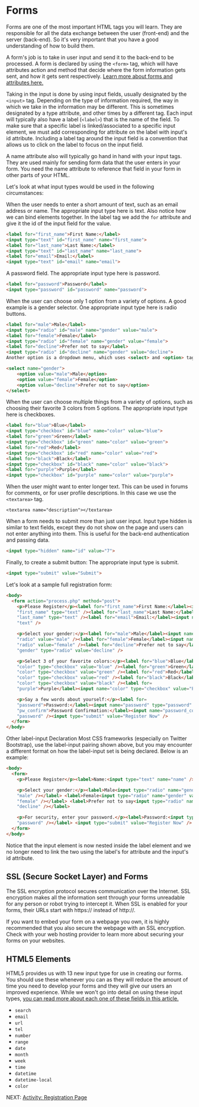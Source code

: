 # Forms

Forms are one of the most important HTML tags you will learn. They are responsible for all the data exchange between the user (front-end) and the server (back-end). So it's very important that you have a good understanding of how to build them.

A form's job is to take in user input and send it to the back-end to be processed. A form is declared by using the `<form>` tag, which will have attributes action and method that decide where the form information gets sent, and how it gets sent respectively. [Learn more about forms and attributes here.](https://www.w3schools.com/htmL/html_forms.asp)

Taking in the input is done by using input fields, usually designated by the `<input>` tag. Depending on the type of information required, the way in which we take in the information may be different. This is sometimes designated by a type attribute, and other times by a different tag. Each input will typically also have a label (`<label>`) that is the name of the field. To make sure that a specific label is linked/associated to a specific input element, we must add corresponding for attribute on the label with input's id attribute. Including a label tag around the input field is a convention that allows us to click on the label to focus on the input field.

A name attribute also will typically go hand in hand with your input tags. They are used mainly for sending form data that the user enters in your form. You need the name attribute to reference that field in your form in other parts of your HTML.

Let's look at what input types would be used in the following circumstances:

When the user needs to enter a short amount of text, such as an email address or name.
The appropriate input type here is text. Also notice how we can bind elements together. In the label tag we add the `for` attribute and give it the id of the input field for the value.

``` html
<label for="first_name">First Name:</label>
<input type="text" id="first_name" name="first_name">
<label for="last_name">Last Name:</label>
<input type="text" id="last_name" name="last_name">
<label for="email">Email:</label>
<input type="text" id="email" name="email">
```

A password field.
The appropriate input type here is password.

``` html
<label for="password">Password</label>
<input type="password" id="password" name="password">
```

When the user can choose only 1 option from a variety of options. A good example is a gender selector.
One appropriate input type here is radio buttons.

``` html
<label for="male">Male</label>
<input type="radio" id="male" name="gender" value="male">
<label for="female">Female</label>
<input type="radio" id="female" name="gender" value="female">
<label for="decline">Prefer not to say</label>
<input type="radio" id="decline" name="gender" value="decline">
Another option is a dropdown menu, which uses <select> and <option> tags.

<select name="gender">
    <option value="male">Male</option>
    <option value="female">Female</option>
    <option value="decline">Prefer not to say</option>
</select>
```

When the user can choose multiple things from a variety of options, such as choosing their favorite 3 colors from 5 options.
The appropriate input type here is checkboxes.

``` html
<label for="blue">Blue</label>
<input type="checkbox" id="blue" name="color" value="blue">
<label for="green">Green</label>
<input type="checkbox" id="green" name="color" value="green">
<label for="red">Red</label>
<input type="checkbox" id="red" name="color" value="red">
<label for="black">Black</label>
<input type="checkbox" id="black" name="color" value="black">
<label for="purple">Purple</label>
<input type="checkbox" id="purple" name="color" value="purple">
```

When the user might want to enter longer text. This can be used in forums for comments, or for user profile descriptions.
In this case we use the ```<textarea>``` tag.

```<textarea name="description"></textarea>```

When a form needs to submit more than just user input.
Input type hidden is similar to text fields, except they do not show on the page and users can not enter anything into them. This is useful for the back-end authentication and passing data.

``` html
<input type="hidden" name="id" value="7">
```

Finally, to create a submit button:
The appropriate input type is submit.

``` html
<input type="submit" value="Submit">
```

Let's look at a sample full registration form:

``` html
<body>
  <form action="process.php" method="post">
    <p>Please Register</p><label for="first_name">First Name:</label><input name=
    "first_name" type="text" /><label for="last_name">Last Name:</label><input name=
    "last_name" type="text" /><label for="email">Email:</label><input name="email" type=
    "text" />

    <p>Select your gender:</p><label for="male">Male</label><input name="gender" type=
    "radio" value="male" /><label for="female">Female</label><input name="gender" type=
    "radio" value="female" /><label for="decline">Prefer not to say</label><input name=
    "gender" type="radio" value="decline" />

    <p>Select 3 of your favorite colors:</p><label for="blue">Blue</label><input name=
    "color" type="checkbox" value="blue" /><label for="green">Green</label><input name=
    "color" type="checkbox" value="green" /><label for="red">Red</label><input name=
    "color" type="checkbox" value="red" /><label for="black">Black</label><input name=
    "color" type="checkbox" value="black" /><label for=
    "purple">Purple</label><input name="color" type="checkbox" value="Purple" />

    <p>Say a few words about yourself:</p><label for=
    "password">Password:</label><input name="password" type="password" /><label for=
    "pw_confirm">Password Confirmation:</label><input name="password_confirmation" type=
    "password" /><input type="submit" value="Register Now" />
  </form>
</body>
```

Other label-input Declaration
Most CSS frameworks (especially on Twitter Bootstrap), use the label-input pairing shown above, but you may encounter a different format on how the label-input set is being declared. Below is an example:

``` html
<body>
  <form>
    <p>Please Register</p><label>Name:<input type="text" name="name" /></label>

    <p>Select your gender:</p><label>Male<input type="radio" name="gender" value=
    "male" /></label> <label>Female<input type="radio" name="gender" value=
    "female" /></label> <label>Prefer not to say<input type="radio" name="gender" value=
    "decline" /></label>

    <p>For security, enter your password.</p><label>Password:<input type="password" name=
    "password" /></label> <input type="submit" value="Register Now" />
  </form>
</body>
```

Notice that the input element is now nested inside the label element and we no longer need to link the two using the label's for attribute and the input's id attribute.

## SSL (Secure Socket Layer) and Forms

The SSL encryption protocol secures communication over the Internet. SSL encryption makes all the information sent through your forms unreadable for any person or robot trying to intercept it. When SSL is enabled for your forms, their URLs start with https:// instead of http://.

If you want to embed your form on a webpage you own, it is highly recommended that you also secure the webpage with an SSL encryption. Check with your web hosting provider to learn more about securing your forms on your websites.

## HTML5 Elements

HTML5 provides us with 13 new input type for use in creating our forms. You should use these whenever you can as they will reduce the amount of time you need to develop your forms and they will give our users an improved experience. While we won't go into detail on using these input types, [you can read more about each one of these fields in this article.](http://html5doctor.com/html5-forms-input-types/)

* `search`
* `email`
* `url`
* `tel`
* `number`
* `range`
* `date`
* `month`
* `week`
* `time`
* `datetime`
* `datetime-local`
* `color`

NEXT: [Activity: Registration Page](./registration_assignment.md)
